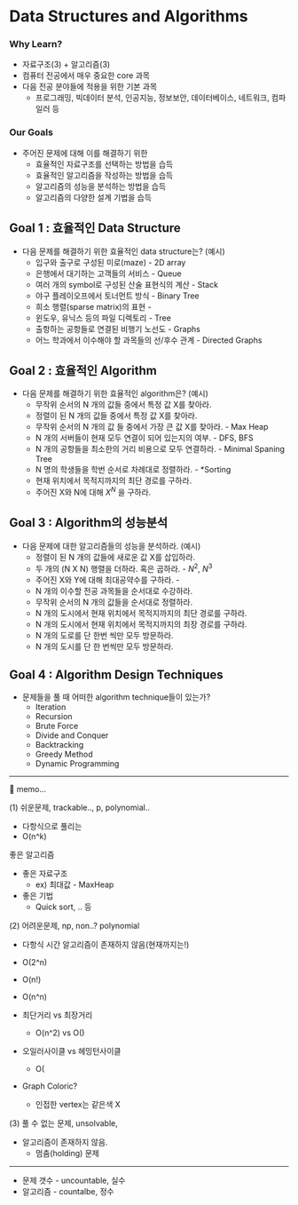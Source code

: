 # Data Structures and Algorithms

### Why Learn?
- 자료구조(3) + 알고리즘(3)
- 컴퓨터 전공에서 매우 중요한 core 과목
- 다음 전공 분야들에 적용을 위한 기본 과목
  - 프로그래밍, 빅데이터 분석, 인공지능, 정보보안, 데이터베이스, 네트워크, 컴파일러 등

### Our Goals
- 주어진 문제에 대해 이를 해결하기 위한
  - 효율적인 자료구조를 선택하는 방법을 습득
  - 효율적인 알고리즘을 작성하는 방법을 습득
  - 알고리즘의 성능을 분석하는 방법을 습득
  - 알고리즘의 다양한 설계 기법을 습득
  
## Goal 1 : 효율적인 Data Structure
- 다음 문제를 해결하기 위한 효율적인 data structure는? (예시)
  - 입구와 출구로 구성된 미로(maze) - 2D array
  - 은행에서 대기하는 고객들의 서비스 - Queue
  - 여러 개의 symbol로 구성된 산술 표현식의 계산 - Stack
  - 야구 플레이오프에서 토너먼트 방식 - Binary Tree
  - 희소 행렬(sparse matrix)의 표현 -
  - 윈도우, 유닉스 등의 파일 디렉토리 - Tree
  - 출항하는 공항들로 연결된 비행기 노선도 - Graphs
  - 어느 학과에서 이수해야 할 과목들의 선/후수 관계 - Directed Graphs
  
  
## Goal 2 : 효율적인 Algorithm
- 다음 문제를 해결하기 위한 효율적인 algorithm은? (예시)
  - 무작위 순서의 N 개의 값들 중에서 특정 값 X를 찾아라.
  - 정렬이 된 N 개의 값들 중에서 특정 값 X를 찾아라.
  - 무작위 순서의 N 개의 값 들 중에서 가장 큰 값 X를 찾아라. - Max Heap
  - N 개의 서버들이 현재 모두 연결이 되어 있는지의 여부. - DFS, BFS
  - N 개의 공항들을 최소한의 거리 비용으로 모두 연결하라. - Minimal Spaning Tree
  - N 명의 학생들을 학번 순서로 차례대로 정렬하라. - *Sorting
  - 현재 위치에서 목적지까지의 최단 경로를 구하라.
  - 주어진 X와 N에 대해 $X^N$ 을 구하라.
  

## Goal 3 : Algorithm의 성능분석
- 다음 문제에 대한 알고리즘들의 성능을 분석하라. (예시)
  - 정렬이 된 N 개의 값들에 새로운 값 X를 삽입하라.
  - 두 개의 (N X N) 행렬을 더하라. 혹은 곱하라. - $N^2$, $N^3$
  - 주어진 X와 Y에 대해 최대공약수를 구하라. - 
  - N 개의 이수할 전공 과목들을 순서대로 수강하라.
  - 무작위 순서의 N 개의 값들을 순서대로 정렬하라.
  - N 개의 도시에서 현재 위치에서 목적지까지의 최단 경로를 구하라.
  - N 개의 도시에서 현재 위치에서 목적지까지의 최장 경로를 구하라.
  - N 개의 도로를 단 한번 씩만 모두 방문하라.
  - N 개의 도시를 단 한 번씩만 모두 방문하라.
  
## Goal 4 : Algorithm Design Techniques
- 문제들을 풀 때 어떠한 algorithm technique들이 있는가?
  - Iteration
  - Recursion
  - Brute Force
  - Divide and Conquer
  - Backtracking
  - Greedy Method
  - Dynamic Programming
 
 
---

📝 memo...

(1) 쉬운문제, trackable.., p, polynomial..
- 다항식으로 풀리는
- O(n^k)

좋은 알고리즘
- 좋은 자료구조
  - ex) 최대값 - MaxHeap
- 좋은 기법
  - Quick sort, .. 등

(2) 어려운문제, np, non..? polynomial
- 다항식 시간 알고리즘이 존재하지 않음(현재까지는!)
- O(2^n)
- O(n!)
- O(n^n)

- 최단거리 vs 최장거리
  - O(n^2) vs O()
- 오일러사이클 vs 헤밍턴사이클
  - O(
- Graph Coloric?
  - 인접한 vertex는 같은색 X

(3) 풀 수 없는 문제, unsolvable, 
- 알고리즘이 존재하지 않음.
  - 멈춤(holding) 문제

---

- 문제 갯수 - uncountable, 실수
- 알고리즘 - countalbe, 정수
